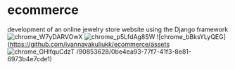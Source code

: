 # ecommerce
development of an online jewelry store website using the Django framework
![chrome_W7yDARVOwX](https://github.com/ivannavakuliukk/ecommerce/assets/90853628/2247df99-dac8-4afc-a274-4fb90645b092)
![chrome_p5LfdAg8SW](https://github.com/ivannavakuliukk/ecommerce/assets/90853628/4b8b309b-8136-4dba-ba9c-eab7a466a9e9)
![chrome_bBksYLyQEG](https://github.com/ivannavakuliukk/ecommerce/assets
![chrome_GHlfquCdzT](https://github.com/ivannavakuliukk/ecommerce/assets/90853628/399a7b5c-1308-4645-b641-8caf361616e8)
/90853628/0be4ea93-77f7-41f3-8e81-6973b4e7cde1)
